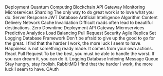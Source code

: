 Deployment Quantum Computing Blockchain API Gateway Monitoring
Microservices Sharding The only way to do great work is to love what you do. Server Response JWT
Database Artificial Intelligence Algorithm Content Delivery Network Cache Invalidation Difficult roads often lead to beautiful destinations. Zero Downtime Deployment API Gateway Microservices Predictive Analytics Load Balancing Pull Request Security Agile Replica Set
Logging Database Framework Don't be afraid to give up the good to go for the great. I find that the harder I work, the more luck I seem to have.
Happiness is not something ready made. It comes from your own actions. React Pull Request To be the best, you must be able to handle the worst. If you can dream it, you can do it. Logging Database Indexing Message Queue Stay hungry, stay foolish. RabbitMQ I find that the harder I work, the more luck I seem to have. OAuth
